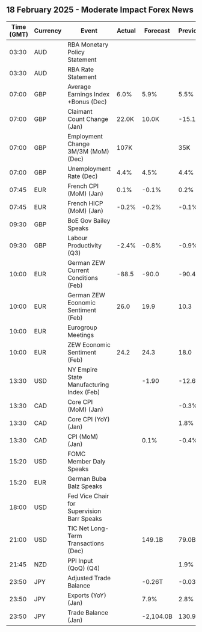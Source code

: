 ## 18 February 2025 - Moderate Impact Forex News

| Time (GMT) | Currency | Event | Actual | Forecast | Previous |
|------|----------|-------|--------|----------|----------|
| 03:30 | AUD | RBA Monetary Policy Statement |  |  |  |
| 03:30 | AUD | RBA Rate Statement |  |  |  |
| 07:00 | GBP | Average Earnings Index +Bonus (Dec) | 6.0% | 5.9% | 5.5% |
| 07:00 | GBP | Claimant Count Change (Jan) | 22.0K | 10.0K | -15.1K |
| 07:00 | GBP | Employment Change 3M/3M (MoM) (Dec) | 107K |  | 35K |
| 07:00 | GBP | Unemployment Rate (Dec) | 4.4% | 4.5% | 4.4% |
| 07:45 | EUR | French CPI (MoM) (Jan) | 0.1% | -0.1% | 0.2% |
| 07:45 | EUR | French HICP (MoM) (Jan) | -0.2% | -0.2% | -0.1% |
| 09:30 | GBP | BoE Gov Bailey Speaks |  |  |  |
| 09:30 | GBP | Labour Productivity (Q3) | -2.4% | -0.8% | -0.9% |
| 10:00 | EUR | German ZEW Current Conditions (Feb) | -88.5 | -90.0 | -90.4 |
| 10:00 | EUR | German ZEW Economic Sentiment (Feb) | 26.0 | 19.9 | 10.3 |
| 10:00 | EUR | Eurogroup Meetings |  |  |  |
| 10:00 | EUR | ZEW Economic Sentiment (Feb) | 24.2 | 24.3 | 18.0 |
| 13:30 | USD | NY Empire State Manufacturing Index (Feb) |  | -1.90 | -12.60 |
| 13:30 | CAD | Core CPI (MoM) (Jan) |  |  | -0.3% |
| 13:30 | CAD | Core CPI (YoY) (Jan) |  |  | 1.8% |
| 13:30 | CAD | CPI (MoM) (Jan) |  | 0.1% | -0.4% |
| 15:20 | USD | FOMC Member Daly Speaks |  |  |  |
| 15:20 | EUR | German Buba Balz Speaks |  |  |  |
| 18:00 | USD | Fed Vice Chair for Supervision Barr Speaks |  |  |  |
| 21:00 | USD | TIC Net Long-Term Transactions (Dec) |  | 149.1B | 79.0B |
| 21:45 | NZD | PPI Input (QoQ) (Q4) |  |  | 1.9% |
| 23:50 | JPY | Adjusted Trade Balance |  | -0.26T | -0.03T |
| 23:50 | JPY | Exports (YoY) (Jan) |  | 7.9% | 2.8% |
| 23:50 | JPY | Trade Balance (Jan) |  | -2,104.0B | 130.9B |
